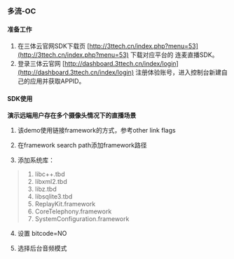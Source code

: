 ### 多流-OC

#### 准备工作
1. 在三体云官网SDK下载页 [http://3ttech.cn/index.php?menu=53](http://3ttech.cn/index.php?menu=53) 下载对应平台的 连麦直播SDK。
2. 登录三体云官网 [http://dashboard.3ttech.cn/index/login](http://dashboard.3ttech.cn/index/login) 注册体验账号，进入控制台新建自己的应用并获取APPID。

#### SDK使用
**演示远端用户存在多个摄像头情况下的直播场景**

1. 该demo使用链接framework的方式，参考other link flags

2. 在framework search path添加framework路径

3. 添加系统库：

> 1. libc++.tbd
> 2. libxml2.tbd
> 3. libz.tbd
> 4. libsqlite3.tbd
> 5. ReplayKit.framework
> 6. CoreTelephony.framework
> 7. SystemConfiguration.framework

4. 设置 bitcode=NO

5. 选择后台音频模式

